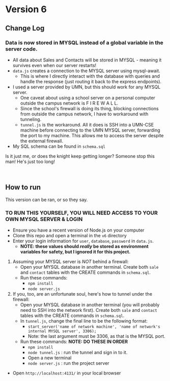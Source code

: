 # Version 6
## Change Log

### Data is now stored in MYSQL instead of a global variable in the server code.
- All data about Sales and Contacts will be stored in MYSQL - meaning it survives even when our server restarts!
- <code>data.js</code> creates a connection to the MYSQL server using mysql-await.
    - This is where I directly interact with the database with queries and handle the response (just routing it back to the express endpoints).
- I used a server provided by UMN, but this should work for any MYSQL server.
    - One caveat about using a school server on a personal computer outside the campus network is F I R E W A L L.
    - Since the school's firewall is doing its thing, blocking connections from outside the campus network, I have to workaround with tunneling.
    - <code>tunnel.js</code> is the workaround. All it does is SSH into a UMN-CSE machine before connecting to the UMN MYSQL server, forwarding the port to my machine. This allows me to access the server despite the external firewall.
- My SQL schema can be found in <code>schema.sql</code>


Is it just me, or does the knight keep getting longer? Someone stop this man! He's just too long!

<br>

## How to run
This version can be ran, or so they say.

### TO RUN THIS YOURSELF, YOU WILL NEED ACCESS TO YOUR OWN MYSQL SERVER & LOGIN

- Ensure you have a recent version of Node.js on your computer
- Clone this repo and open a terminal in the <code>v6</code> directory
- Enter your login information for `user`, `database`, `password` in <code>data.js</code>.
    - **NOTE: these values should *really* be stored as environment variables for safety, but I ignored it for this project.**
1. Assuming your MYSQL server is *NOT* behind a firewall:
    - Open your MYSQL database in another terminal. Create both `sale` and `contact` tables with the CREATE commands in <code>schema.sql</code>.
    - Run these commands:
        - <code>npm install</code>
        - <code>node server.js</code>
2. If you, too, are an unfortunate soul, here's how to tunnel under the firewall:
    - Open your MYSQL database in another terminal (you will probably need to SSH into the network first). Create both `sale` and `contact` tables with the CREATE commands in <code>schema.sql</code>.
    - In <code>tunnel.js</code>, change the final line to be the following format:
        - <code>start_server('name of network machine', 'name of network's internal MYSQL server', 3306);</code>
        - Note: the last argument must be 3306, as that is the MYSQL port.
    - Run these commands: <b>NOTE: DO THESE IN ORDER</b>
        - <code>npm install</code>
        - <code>node tunnel.js</code> : run the tunnel and sign in to it.
        - Open a new terminal
        - <code>node server.js</code> : run the project server

- Open <code>http://localhost:4131/</code> in your local browser
